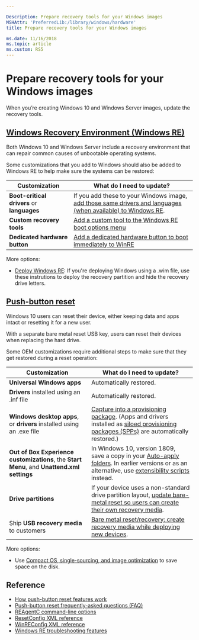 ```yaml
---

Description: Prepare recovery tools for your Windows images
MSHAttr: 'PreferredLib:/library/windows/hardware'
title: Prepare recovery tools for your Windows images

ms.date: 11/16/2018
ms.topic: article
ms.custom: RS5
---
```


# Prepare recovery tools for your Windows images

When you’re creating Windows 10 and Windows Server images, update the recovery tools.

## [Windows Recovery Environment (Windows RE)](windows-recovery-environment--windows-re--technical-reference.md)
Both Windows 10 and Windows Server include a recovery environment that can repair common causes of unbootable operating systems.

Some customizations that you add to Windows should also be added to Windows RE to help make sure the systems can be restored:

| Customization | What do I need to update? | 
|---------------|---------------------------|
| **Boot-critical drivers** or **languages** | If you add these to your Windows image, [add those same drivers and languages (when available) to Windows RE](customize-windows-re.md). |
| **Custom recovery tools** | [Add a custom tool to the Windows RE boot options menu](add-a-custom-tool-to-the-windows-re-boot-options-menu.md) | 
| **Dedicated hardware button** | [Add a dedicated hardware button to boot immediately to WinRE](add-a-hardware-recovery-button-to-start-windows-re.md) |

More options:

* [Deploy Windows RE](deploy-windows-re.md): If you're deploying Windows using a .wim file, use these instrutions to deploy the recovery partition and hide the recovery drive letters.



## [Push-button reset](push-button-reset-overview.md)
Windows 10 users can reset their device, either keeping data and apps intact or resetting it for a new user. 

With a separate bare metal reset USB key, users can reset their devices when replacing the hard drive.

Some OEM customizations require additional steps to make sure that they get restored during a reset operation:

| Customization | What do I need to update? |
|------------|---------------------------|
|**Universal Windows apps** | Automatically restored. |
| **Drivers** installed using an .inf file | Automatically restored. |
| **Windows desktop apps**, or **drivers** installed using an .exe file | [Capture into a provisioning package](deploy-push-button-reset-features.md). (Apps and drivers installed as [siloed provisioning packages (SPPs)](siloed-provisioning-packages.md) are automatically restored.)|
| **Out of Box Experience customizations**, the **Start Menu**, and **Unattend.xml settings** | In Windows 10, version 1809, save a copy in your [Auto-apply folders](recovery-strategy-for-common-customizations.md#auto-apply). In earlier versions or as an alternative, use [extensibility scripts](recovery-strategy-for-common-customizations.md#restoring_settings_using_unattend.xml_and_extensibility_scripts) instead. |
| **Drive partitions** | If your device uses a non-standard drive partition layout, [update bare-metal reset so users can create their own recovery media](bare-metal-resetrecovery-enable-your-users-to-create-media-and-to-recover-hard-drive-space.md). |
| Ship **USB recovery media** to customers | [Bare metal reset/recovery: create recovery media while deploying new devices](create-media-to-run-push-button-reset-features-s14.md). |

More options: 

* Use [Compact OS, single-sourcing, and image optimization](compact-os.md) to save space on the disk.

## Reference
* [How push-button reset features work](how-push-button-reset-features-work.md)
* [Push-button reset frequently-asked questions (FAQ)](pbr-faq.md)
* [REAgentC command-line options](reagentc-command-line-options.md)
* [ResetConfig XML reference](resetconfig-xml-reference-s14.md)
* [WinREConfig XML reference](winreconfig-xml-reference.md)
* [Windows RE troubleshooting features](windows-re-troubleshooting-features.md)
